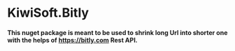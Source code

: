 # KiwiSoft.Bitly
#### This nuget package is meant to be used to shrink long Url into shorter one with the helps of https://bitly.com Rest API.
